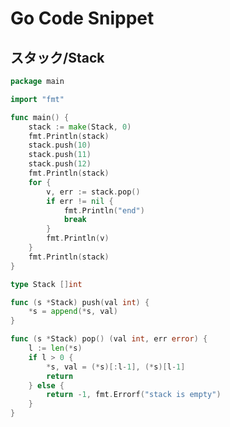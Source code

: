 
# Go Code Snippet

## スタック/Stack

<script src="https://gist.github.com/yonezzzet/4ebc9cedb91be0b9a6f84f353a85667e.js"></script>

```go
package main

import "fmt"

func main() {
	stack := make(Stack, 0)
	fmt.Println(stack)
	stack.push(10)
	stack.push(11)
	stack.push(12)
	fmt.Println(stack)
	for {
		v, err := stack.pop()
		if err != nil {
			fmt.Println("end")
			break
		}
		fmt.Println(v)
	}
	fmt.Println(stack)
}

type Stack []int

func (s *Stack) push(val int) {
	*s = append(*s, val)
}

func (s *Stack) pop() (val int, err error) {
	l := len(*s)
	if l > 0 {
		*s, val = (*s)[:l-1], (*s)[l-1]
		return
	} else {
		return -1, fmt.Errorf("stack is empty")
	}
}
```
